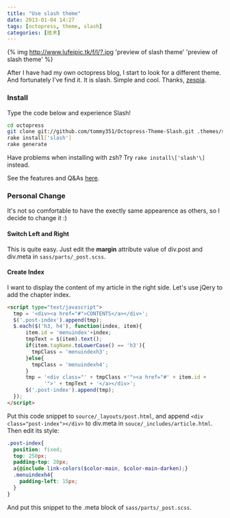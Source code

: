 ```yaml
---
title: "Use slash theme"
date: 2013-01-04 14:27
tags: [octopress, theme, slash]
categories: [技术]
---
```


{% img http://www.lufeipic.tk/f/l/?.jpg 'preview of slash theme' 'preview of slash theme' %}

After I have had my own octopress blog, I start to look for a different theme. And fortunately I've find it. It is slash. Simple and cool. Thanks, [zespia](http://zespia.tw/).

<!--more-->

### Install

Type the code below and experience Slash!

```bash
cd octopress
git clone git://github.com/tommy351/Octopress-Theme-Slash.git .themes/slash
rake install['slash']
rake generate
```

Have problems when installing with zsh? Try `rake install\['slash'\]` instead.

See the features and Q&As [here](http://zespia.tw/Octopress-Theme-Slash/).

### Personal Change

It's not so comfortable to have the exectly same appearence as others, so I decide to change it :)

#### Switch Left and Right

This is quite easy. Just edit the **margin** attribute value of div.post and div.meta in `sass/parts/_post.scss`. 

#### Create Index

I want to display the content of my article in the right side. Let's use jQery to add the chapter index.

``` html
<script type="text/javascript">
  tmp = '<div><a href="#">CONTENTS</a></div>';
  $('.post-index').append(tmp);
  $.each($('h3, h4'), function(index, item){
      item.id = 'menuindex'+index;
      tmpText = $(item).text();
      if(item.tagName.toLowerCase() == 'h3'){
        tmpClass = 'menuindexh3';  
      }else{
        tmpClass = 'menuindexh4';
      }
      tmp = '<div class="' + tmpClass +'"><a href="#' + item.id +
            '">' + tmpText + '</a></div>';  
      $('.post-index').append(tmp);
  });
</script>
```

Put this code snippet to `source/_layouts/post.html`,
and append `<div class="post-index"></div>` to div.meta in `souce/_includes/article.html`.
Then edit its style:

``` scss
.post-index{
  position: fixed;
  top: 250px;  
  padding-top: 20px;
  a{@include link-colors($color-main, $color-main-darken);}
  .menuindexh4{
    padding-left: 15px;
  }
}
```

And put this snippet to the .meta block of `sass/parts/_post.scss`.


